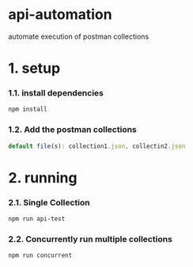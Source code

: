 # api-automation
automate execution of postman collections

# 1. setup  

### 1.1. install dependencies  
```sh
npm install
```  

### 1.2. Add the postman collections  
```js
default file(s): collection1.json, collectin2.json
```  

# 2. running  

### 2.1. Single Collection  
```sh
npm run api-test
```  

### 2.2. Concurrently run multiple collections  
```sh
npm run concurrent
```  
